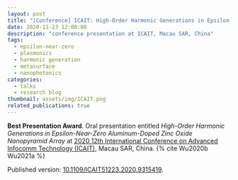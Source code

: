 ```yaml
---
layout: post
title: "[Conference] ICAIT: High-Order Harmonic Generations in Epsilon-Near-Zero Aluminum-Doped Zinc Oxide Nanopyramid Array"
date: 2020-11-23 12:00:00
description: "conference presentation at ICAIT, Macau SAR, China"
tags: 
  - epsilon-near-zero
  - plasmonics
  - harmonic generation
  - metasurface
  - nanophotonics
categories: 
  - talks
  - research blog
thumbnail: assets/img/ICAIT.png
related_publications: true
---
```


**Best Presentation Award**. Oral presentation entitled *High-Order Harmonic Generations in Epsilon-Near-Zero Aluminum-Doped Zinc Oxide Nanopyramid Array* at [2020 12th International Conference on Advanced Infocomm Technology (ICAIT)](https://ieeexplore.ieee.org/xpl/conhome/9315292/proceeding), Macau SAR, China. {% cite Wu2020b Wu2021a %}

Published version: [10.1109/ICAIT51223.2020.9315419](https://doi.org/10.1109/ICAIT51223.2020.9315419).
